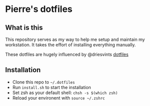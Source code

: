 # Pierre's dotfiles
## What is this
This repository serves as my way to help me setup and maintain my workstation. It takes the effort of installing everything manually. 

These dotfiles are hugely influenced by @driesvints [dotfiles](https://github.com/driesvints/dotfiles/tree/f6321eed4852578c5c23894dcb22814851efd8d1)

## Installation

- Clone this repo to `~/.dotfiles`
- Run `install.sh` to start the installation
- Set zsh as your default shell: `chsh -s $(which zsh)`
- Reload your environent with `source ~/.zshrc`

